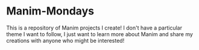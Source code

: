 # Manim-Mondays
This is a repository of Manim projects I create! I don't have a particular theme I want to follow, I just want to learn more about Manim and share my creations with anyone who might be interested!

